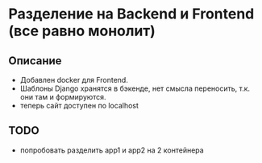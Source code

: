 # Разделение на Backend и Frontend (все равно монолит)

## Описание
- Добавлен docker для Frontend.
- Шаблоны Django хранятся в бэкенде, нет смысла переносить, т.к. они там и формируются.
- теперь сайт доступен по localhost

## TODO
- попробовать разделить app1 и app2 на 2 контейнера